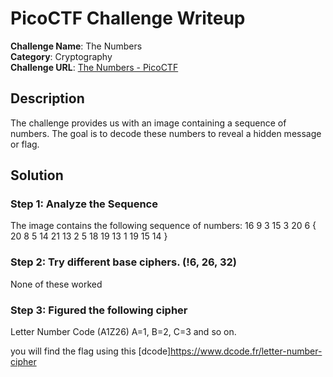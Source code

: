 # PicoCTF Challenge Writeup

**Challenge Name**: The Numbers  
**Category**: Cryptography  
**Challenge URL**: [The Numbers - PicoCTF](https://play.picoctf.org/practice/challenge/68?category=2&difficulty=1&page=1)  

## Description
The challenge provides us with an image containing a sequence of numbers. The goal is to decode these numbers to reveal a hidden message or flag.

## Solution

### Step 1: Analyze the Sequence
The image contains the following sequence of numbers: 16 9 3 15 3 20 6 { 20 8 5 14 21 13 2 5 18 19 13 1 19 15 14 }

### Step 2: Try different base ciphers. (!6, 26, 32)
None of these worked

### Step 3: Figured the following cipher
Letter Number Code (A1Z26) A=1, B=2, C=3 and so on.

you will find the flag using this [dcode]https://www.dcode.fr/letter-number-cipher


